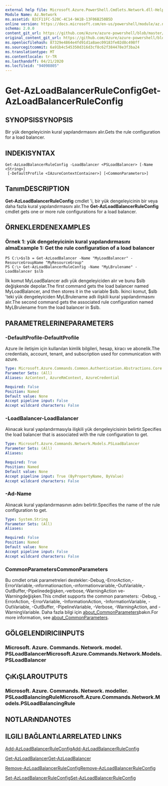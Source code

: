 ```yaml
---
external help file: Microsoft.Azure.PowerShell.Cmdlets.Network.dll-Help.xml
Module Name: Az.Network
ms.assetid: B2CF11FC-520C-4C14-9A1B-13F06B250B5D
online version: https://docs.microsoft.com/en-us/powershell/module/az.network/get-azloadbalancerruleconfig
schema: 2.0.0
content_git_url: https://github.com/Azure/azure-powershell/blob/master/src/Network/Network/help/Get-AzLoadBalancerRuleConfig.md
original_content_git_url: https://github.com/Azure/azure-powershell/blob/master/src/Network/Network/help/Get-AzLoadBalancerRuleConfig.md
ms.openlocfilehash: 87329e4864e4fd91d1a8aec09183fe02d8c498ff
ms.sourcegitcommit: 6a91b4c545350d316d3cf8c62f384478e3f3ba24
ms.translationtype: MT
ms.contentlocale: tr-TR
ms.lasthandoff: 04/21/2020
ms.locfileid: "94098805"
---
```

# <span data-ttu-id="84897-101">Get-AzLoadBalancerRuleConfig</span><span class="sxs-lookup"><span data-stu-id="84897-101">Get-AzLoadBalancerRuleConfig</span></span>

## <span data-ttu-id="84897-102">SYNOPSIS</span><span class="sxs-lookup"><span data-stu-id="84897-102">SYNOPSIS</span></span>
<span data-ttu-id="84897-103">Bir yük dengeleyicinin kural yapılandırmasını alır.</span><span class="sxs-lookup"><span data-stu-id="84897-103">Gets the rule configuration for a load balancer.</span></span>

## <span data-ttu-id="84897-104">INDEKI</span><span class="sxs-lookup"><span data-stu-id="84897-104">SYNTAX</span></span>

```
Get-AzLoadBalancerRuleConfig -LoadBalancer <PSLoadBalancer> [-Name <String>]
 [-DefaultProfile <IAzureContextContainer>] [<CommonParameters>]
```

## <span data-ttu-id="84897-105">Tanım</span><span class="sxs-lookup"><span data-stu-id="84897-105">DESCRIPTION</span></span>
<span data-ttu-id="84897-106">**Get-AzLoadBalancerRuleConfig** cmdlet 'i, bir yük dengeleyicinin bir veya daha fazla kural yapılandırmasını alır.</span><span class="sxs-lookup"><span data-stu-id="84897-106">The **Get-AzLoadBalancerRuleConfig** cmdlet gets one or more rule configurations for a load balancer.</span></span>

## <span data-ttu-id="84897-107">ÖRNEKLERDEN</span><span class="sxs-lookup"><span data-stu-id="84897-107">EXAMPLES</span></span>

### <span data-ttu-id="84897-108">Örnek 1: yük dengeleyicinin kural yapılandırmasını alma</span><span class="sxs-lookup"><span data-stu-id="84897-108">Example 1: Get the rule configuration of a load balancer</span></span>
```
PS C:\>$slb = Get-AzLoadBalancer -Name "MyLoadBalancer" -ResourceGroupName "MyResourceGroup"
PS C:\> Get-AzLoadBalancerRuleConfig -Name "MyLBrulename" -LoadBalancer $slb
```

<span data-ttu-id="84897-109">İlk komut MyLoadBalancer adlı yük dengeleyiciden alır ve bunu $slb değişkende depolar.</span><span class="sxs-lookup"><span data-stu-id="84897-109">The first command gets the load balancer named MyLoadBalancer, and then stores it in the variable $slb.</span></span>
<span data-ttu-id="84897-110">İkinci komut, $slb 'teki yük dengeleyiciden MyLBrulename adlı ilişkili kural yapılandırmasını alır.</span><span class="sxs-lookup"><span data-stu-id="84897-110">The second command gets the associated rule configuration named MyLBrulename from the load balancer in $slb.</span></span>

## <span data-ttu-id="84897-111">PARAMETRELERINE</span><span class="sxs-lookup"><span data-stu-id="84897-111">PARAMETERS</span></span>

### <span data-ttu-id="84897-112">-DefaultProfile</span><span class="sxs-lookup"><span data-stu-id="84897-112">-DefaultProfile</span></span>
<span data-ttu-id="84897-113">Azure ile iletişim için kullanılan kimlik bilgileri, hesap, kiracı ve abonelik.</span><span class="sxs-lookup"><span data-stu-id="84897-113">The credentials, account, tenant, and subscription used for communication with azure.</span></span>

```yaml
Type: Microsoft.Azure.Commands.Common.Authentication.Abstractions.Core.IAzureContextContainer
Parameter Sets: (All)
Aliases: AzContext, AzureRmContext, AzureCredential

Required: False
Position: Named
Default value: None
Accept pipeline input: False
Accept wildcard characters: False
```

### <span data-ttu-id="84897-114">-LoadBalancer</span><span class="sxs-lookup"><span data-stu-id="84897-114">-LoadBalancer</span></span>
<span data-ttu-id="84897-115">Alınacak kural yapılandırmasıyla ilişkili yük dengeleyicisinin belirtir.</span><span class="sxs-lookup"><span data-stu-id="84897-115">Specifies the load balancer that is associated with the rule configuration to get.</span></span>

```yaml
Type: Microsoft.Azure.Commands.Network.Models.PSLoadBalancer
Parameter Sets: (All)
Aliases:

Required: True
Position: Named
Default value: None
Accept pipeline input: True (ByPropertyName, ByValue)
Accept wildcard characters: False
```

### <span data-ttu-id="84897-116">-Ad</span><span class="sxs-lookup"><span data-stu-id="84897-116">-Name</span></span>
<span data-ttu-id="84897-117">Alınacak kural yapılandırmasının adını belirtir.</span><span class="sxs-lookup"><span data-stu-id="84897-117">Specifies the name of the rule configuration to get.</span></span>

```yaml
Type: System.String
Parameter Sets: (All)
Aliases:

Required: False
Position: Named
Default value: None
Accept pipeline input: False
Accept wildcard characters: False
```

### <span data-ttu-id="84897-118">CommonParameters</span><span class="sxs-lookup"><span data-stu-id="84897-118">CommonParameters</span></span>
<span data-ttu-id="84897-119">Bu cmdlet ortak parametreleri destekler:-Debug,-ErrorAction,-ErrorVariable,-ınformationaction,-ınformationvariable,-OutVariable,-OutBuffer,-Pipelinedeğişken,-verbose,-WarningAction ve-Warningdeğişken.</span><span class="sxs-lookup"><span data-stu-id="84897-119">This cmdlet supports the common parameters: -Debug, -ErrorAction, -ErrorVariable, -InformationAction, -InformationVariable, -OutVariable, -OutBuffer, -PipelineVariable, -Verbose, -WarningAction, and -WarningVariable.</span></span> <span data-ttu-id="84897-120">Daha fazla bilgi için [about_CommonParameters](http://go.microsoft.com/fwlink/?LinkID=113216)bakın.</span><span class="sxs-lookup"><span data-stu-id="84897-120">For more information, see [about_CommonParameters](http://go.microsoft.com/fwlink/?LinkID=113216).</span></span>

## <span data-ttu-id="84897-121">GÖLGELENDIRICI</span><span class="sxs-lookup"><span data-stu-id="84897-121">INPUTS</span></span>

### <span data-ttu-id="84897-122">Microsoft. Azure. Commands. Network. model. PSLoadBalancer</span><span class="sxs-lookup"><span data-stu-id="84897-122">Microsoft.Azure.Commands.Network.Models.PSLoadBalancer</span></span>

## <span data-ttu-id="84897-123">ÇıKıŞLAR</span><span class="sxs-lookup"><span data-stu-id="84897-123">OUTPUTS</span></span>

### <span data-ttu-id="84897-124">Microsoft. Azure. Commands. Network. modeller. PSLoadBalancingRule</span><span class="sxs-lookup"><span data-stu-id="84897-124">Microsoft.Azure.Commands.Network.Models.PSLoadBalancingRule</span></span>

## <span data-ttu-id="84897-125">NOTLARıNDA</span><span class="sxs-lookup"><span data-stu-id="84897-125">NOTES</span></span>

## <span data-ttu-id="84897-126">ILGILI BAĞLANTıLAR</span><span class="sxs-lookup"><span data-stu-id="84897-126">RELATED LINKS</span></span>

[<span data-ttu-id="84897-127">Add-AzLoadBalancerRuleConfig</span><span class="sxs-lookup"><span data-stu-id="84897-127">Add-AzLoadBalancerRuleConfig</span></span>](./Add-AzLoadBalancerRuleConfig.md)

[<span data-ttu-id="84897-128">Get-AzLoadBalancer</span><span class="sxs-lookup"><span data-stu-id="84897-128">Get-AzLoadBalancer</span></span>](./Get-AzLoadBalancer.md)

[<span data-ttu-id="84897-129">Remove-AzLoadBalancerRuleConfig</span><span class="sxs-lookup"><span data-stu-id="84897-129">Remove-AzLoadBalancerRuleConfig</span></span>](./Remove-AzLoadBalancerRuleConfig.md)

[<span data-ttu-id="84897-130">Set-AzLoadBalancerRuleConfig</span><span class="sxs-lookup"><span data-stu-id="84897-130">Set-AzLoadBalancerRuleConfig</span></span>](./Set-AzLoadBalancerRuleConfig.md)


